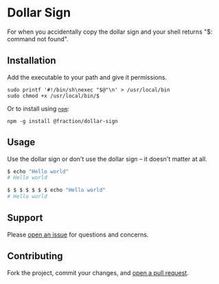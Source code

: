 Dollar Sign
=============================

For when you accidentally copy the dollar sign and your shell returns "$: command not found".

## Installation

Add the executable to your path and give it permissions.

```
sudo printf '#!/bin/sh\nexec "$@"\n' > /usr/local/bin
sudo chmod +x /usr/local/bin/$
```

Or to install using [`npm`](https://www.npmjs.com/):

```
npm -g install @fraction/dollar-sign
```

## Usage

Use the dollar sign or don't use the dollar sign – it doesn't matter at all.

```sh
$ echo "Hello world"
# Hello world

$ $ $ $ $ $ $ echo "Hello world"
# Hello world
```

## Support

Please [open an issue](https://github.com/fraction/dollar-sign/new) for questions and concerns.

## Contributing

Fork the project, commit your changes, and [open a pull request](https://github.com/fraction/dollar-sign/compare/).
